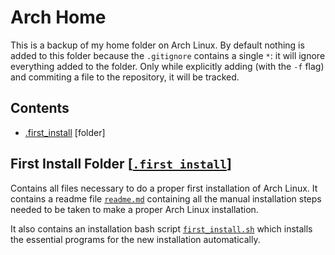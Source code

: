 # Arch Home

This is a backup of my home folder on Arch Linux. By default nothing is added to this folder because the `.gitignore` contains a single `*`: it will ignore everything added to the folder. Only while explicitly adding (with the `-f` flag) and commiting a file to the repository, it will be tracked.

## Contents
* [.first_install](#first-install-folder-[`.first_install`]) [folder]


## First Install Folder [[`.first_install`](.first_install)]

Contains all files necessary to do a proper first installation of Arch Linux. It contains a readme file [`readme.md`](.first_install/readme.md) containing all the manual installation steps needed to be taken to make a proper Arch Linux installation.

It also contains an installation bash script [`first_install.sh`](.first_install/first_install.sh) which installs the essential programs for the new installation automatically.

